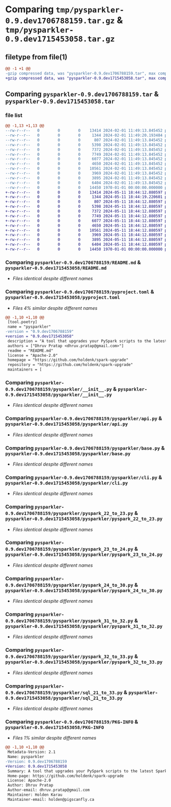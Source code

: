 # Comparing `tmp/pysparkler-0.9.dev1706788159.tar.gz` & `tmp/pysparkler-0.9.dev1715453058.tar.gz`

## filetype from file(1)

```diff
@@ -1 +1 @@
-gzip compressed data, was "pysparkler-0.9.dev1706788159.tar", max compression
+gzip compressed data, was "pysparkler-0.9.dev1715453058.tar", max compression
```

## Comparing `pysparkler-0.9.dev1706788159.tar` & `pysparkler-0.9.dev1715453058.tar`

### file list

```diff
@@ -1,13 +1,13 @@
--rw-r--r--   0        0        0    13414 2024-02-01 11:49:13.845452 pysparkler-0.9.dev1706788159/README.md
--rw-r--r--   0        0        0     1344 2024-02-01 11:49:20.193484 pysparkler-0.9.dev1706788159/pyproject.toml
--rw-r--r--   0        0        0      807 2024-02-01 11:49:13.845452 pysparkler-0.9.dev1706788159/pysparkler/__init__.py
--rw-r--r--   0        0        0     5398 2024-02-01 11:49:13.845452 pysparkler-0.9.dev1706788159/pysparkler/api.py
--rw-r--r--   0        0        0     7372 2024-02-01 11:49:13.845452 pysparkler-0.9.dev1706788159/pysparkler/base.py
--rw-r--r--   0        0        0     7749 2024-02-01 11:49:13.845452 pysparkler-0.9.dev1706788159/pysparkler/cli.py
--rw-r--r--   0        0        0     6077 2024-02-01 11:49:13.845452 pysparkler-0.9.dev1706788159/pysparkler/pyspark_22_to_23.py
--rw-r--r--   0        0        0     4650 2024-02-01 11:49:13.845452 pysparkler-0.9.dev1706788159/pysparkler/pyspark_23_to_24.py
--rw-r--r--   0        0        0    10561 2024-02-01 11:49:13.845452 pysparkler-0.9.dev1706788159/pysparkler/pyspark_24_to_30.py
--rw-r--r--   0        0        0     3969 2024-02-01 11:49:13.845452 pysparkler-0.9.dev1706788159/pysparkler/pyspark_31_to_32.py
--rw-r--r--   0        0        0     3895 2024-02-01 11:49:13.845452 pysparkler-0.9.dev1706788159/pysparkler/pyspark_32_to_33.py
--rw-r--r--   0        0        0     6404 2024-02-01 11:49:13.845452 pysparkler-0.9.dev1706788159/pysparkler/sql_21_to_33.py
--rw-r--r--   0        0        0    14450 1970-01-01 00:00:00.000000 pysparkler-0.9.dev1706788159/PKG-INFO
+-rw-r--r--   0        0        0    13414 2024-05-11 18:44:12.880597 pysparkler-0.9.dev1715453058/README.md
+-rw-r--r--   0        0        0     1344 2024-05-11 18:44:19.220601 pysparkler-0.9.dev1715453058/pyproject.toml
+-rw-r--r--   0        0        0      807 2024-05-11 18:44:12.880597 pysparkler-0.9.dev1715453058/pysparkler/__init__.py
+-rw-r--r--   0        0        0     5398 2024-05-11 18:44:12.880597 pysparkler-0.9.dev1715453058/pysparkler/api.py
+-rw-r--r--   0        0        0     7372 2024-05-11 18:44:12.880597 pysparkler-0.9.dev1715453058/pysparkler/base.py
+-rw-r--r--   0        0        0     7749 2024-05-11 18:44:12.880597 pysparkler-0.9.dev1715453058/pysparkler/cli.py
+-rw-r--r--   0        0        0     6077 2024-05-11 18:44:12.880597 pysparkler-0.9.dev1715453058/pysparkler/pyspark_22_to_23.py
+-rw-r--r--   0        0        0     4650 2024-05-11 18:44:12.880597 pysparkler-0.9.dev1715453058/pysparkler/pyspark_23_to_24.py
+-rw-r--r--   0        0        0    10561 2024-05-11 18:44:12.880597 pysparkler-0.9.dev1715453058/pysparkler/pyspark_24_to_30.py
+-rw-r--r--   0        0        0     3969 2024-05-11 18:44:12.880597 pysparkler-0.9.dev1715453058/pysparkler/pyspark_31_to_32.py
+-rw-r--r--   0        0        0     3895 2024-05-11 18:44:12.880597 pysparkler-0.9.dev1715453058/pysparkler/pyspark_32_to_33.py
+-rw-r--r--   0        0        0     6404 2024-05-11 18:44:12.880597 pysparkler-0.9.dev1715453058/pysparkler/sql_21_to_33.py
+-rw-r--r--   0        0        0    14450 1970-01-01 00:00:00.000000 pysparkler-0.9.dev1715453058/PKG-INFO
```

### Comparing `pysparkler-0.9.dev1706788159/README.md` & `pysparkler-0.9.dev1715453058/README.md`

 * *Files identical despite different names*

### Comparing `pysparkler-0.9.dev1706788159/pyproject.toml` & `pysparkler-0.9.dev1715453058/pyproject.toml`

 * *Files 4% similar despite different names*

```diff
@@ -1,10 +1,10 @@
 [tool.poetry]
 name = "pysparkler"
-version = "0.9.dev1706788159"
+version = "0.9.dev1715453058"
 description = "A tool that upgrades your PySpark scripts to the latest Spark version as per Spark migration Guideline"
 authors = ["Dhruv Pratap <dhruv.pratap@gmail.com>"]
 readme = "README.md"
 license = "Apache-2.0"
 homepage = "https://github.com/holdenk/spark-upgrade"
 repository = "https://github.com/holdenk/spark-upgrade"
 maintainers = [
```

### Comparing `pysparkler-0.9.dev1706788159/pysparkler/__init__.py` & `pysparkler-0.9.dev1715453058/pysparkler/__init__.py`

 * *Files identical despite different names*

### Comparing `pysparkler-0.9.dev1706788159/pysparkler/api.py` & `pysparkler-0.9.dev1715453058/pysparkler/api.py`

 * *Files identical despite different names*

### Comparing `pysparkler-0.9.dev1706788159/pysparkler/base.py` & `pysparkler-0.9.dev1715453058/pysparkler/base.py`

 * *Files identical despite different names*

### Comparing `pysparkler-0.9.dev1706788159/pysparkler/cli.py` & `pysparkler-0.9.dev1715453058/pysparkler/cli.py`

 * *Files identical despite different names*

### Comparing `pysparkler-0.9.dev1706788159/pysparkler/pyspark_22_to_23.py` & `pysparkler-0.9.dev1715453058/pysparkler/pyspark_22_to_23.py`

 * *Files identical despite different names*

### Comparing `pysparkler-0.9.dev1706788159/pysparkler/pyspark_23_to_24.py` & `pysparkler-0.9.dev1715453058/pysparkler/pyspark_23_to_24.py`

 * *Files identical despite different names*

### Comparing `pysparkler-0.9.dev1706788159/pysparkler/pyspark_24_to_30.py` & `pysparkler-0.9.dev1715453058/pysparkler/pyspark_24_to_30.py`

 * *Files identical despite different names*

### Comparing `pysparkler-0.9.dev1706788159/pysparkler/pyspark_31_to_32.py` & `pysparkler-0.9.dev1715453058/pysparkler/pyspark_31_to_32.py`

 * *Files identical despite different names*

### Comparing `pysparkler-0.9.dev1706788159/pysparkler/pyspark_32_to_33.py` & `pysparkler-0.9.dev1715453058/pysparkler/pyspark_32_to_33.py`

 * *Files identical despite different names*

### Comparing `pysparkler-0.9.dev1706788159/pysparkler/sql_21_to_33.py` & `pysparkler-0.9.dev1715453058/pysparkler/sql_21_to_33.py`

 * *Files identical despite different names*

### Comparing `pysparkler-0.9.dev1706788159/PKG-INFO` & `pysparkler-0.9.dev1715453058/PKG-INFO`

 * *Files 1% similar despite different names*

```diff
@@ -1,10 +1,10 @@
 Metadata-Version: 2.1
 Name: pysparkler
-Version: 0.9.dev1706788159
+Version: 0.9.dev1715453058
 Summary: A tool that upgrades your PySpark scripts to the latest Spark version as per Spark migration Guideline
 Home-page: https://github.com/holdenk/spark-upgrade
 License: Apache-2.0
 Author: Dhruv Pratap
 Author-email: dhruv.pratap@gmail.com
 Maintainer: Holden Karau
 Maintainer-email: holden@pigscanfly.ca
```

